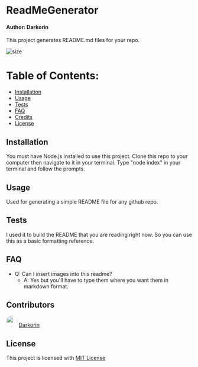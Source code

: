 # ReadMeGenerator
#### Author: Darkorin

This project generates README.md files for your repo.

![size](https://img.shields.io/github/repo-size/Darkorin/ReadMeGenerator)
        
# Table of Contents:
* [Installation](#Installation)
* [Usage](#Usage)
* [Tests](#Tests)
* [FAQ](#FAQ)
* [Credits](#Contributors)
* [License](#License)
        
## Installation
You must have Node.js installed to use this project. Clone this repo to your computer then navigate to it in your terminal. Type "node index" in your terminal and follow the prompts.
        
## Usage
Used for generating a simple README file for any github repo.
        
## Tests
I used it to build the README that you are reading right now. So you can use this as a basic formatting reference.
        
## FAQ
* Q: Can I insert images into this readme?
    * A: Yes but you'll have to type them where you want them in markdown format.
        
## Contributors
<img src="https://avatars0.githubusercontent.com/u/61299620?v=4" width="30" style="border-radius: 15px"> [Darkorin](https://github.com/users/Darkorin)

        
## License
This project is licensed with [MIT License](https://api.github.com/licenses/mit)